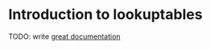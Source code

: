 # Introduction to lookuptables

TODO: write [great documentation](http://jacobian.org/writing/what-to-write/)
